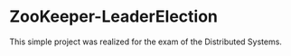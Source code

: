 # ZooKeeper-LeaderElection
This simple project was realized for the exam of the Distributed Systems. 

